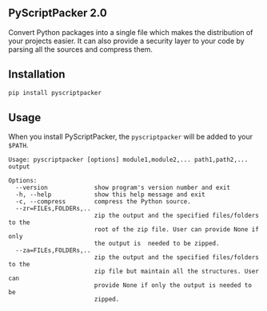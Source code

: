 ## PyScriptPacker 2.0

Convert Python packages into a single file which makes the distribution of your projects easier. It can also provide a security layer to your code by parsing all the sources and compress them.

## Installation

```sh
pip install pyscriptpacker
```

## Usage

When you install PyScriptPacker, the `pyscriptpacker` will be added to your `$PATH`.

```
Usage: pyscriptpacker [options] module1,module2,... path1,path2,... output

Options:
  --version             show program's version number and exit
  -h, --help            show this help message and exit
  -c, --compress        compress the Python source.
  --zr=FILEs,FOLDERs,..
                        zip the output and the specified files/folders to the
                        root of the zip file. User can provide None if only
                        the output is  needed to be zipped.
  --za=FILEs,FOLDERs,..
                        zip the output and the specified files/folders to the
                        zip file but maintain all the structures. User can
                        provide None if only the output is needed to be
                        zipped.
```
